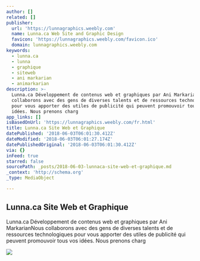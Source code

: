 ```yaml
---
author: []
related: []
publisher:
  url: 'https://lunnagraphics.weebly.com'
  name: Lunna.ca Web Site and Graphic Design
  favicon: 'https://lunnagraphics.weebly.com/favicon.ico'
  domain: lunnagraphics.weebly.com
keywords:
  - lunna.ca
  - lunna
  - graphique
  - siteweb
  - ani markarian
  - animarkarian
description: >-
  Lunna.ca Développement de contenus web et graphiques par Ani MarkarianNous
  collaborons avec des gens de diverses talents et de ressources technologiques
  pour vous apporter des utiles de publicité qui peuvent promouvoir tous vos
  idées. Nous prenons charg
app_links: []
isBasedOnUrl: 'https://lunnagraphics.weebly.com/fr.html'
title: Lunna.ca Site Web et Graphique
datePublished: '2018-06-03T06:01:30.412Z'
dateModified: '2018-06-03T06:01:27.174Z'
datePublishedOriginal: '2018-06-03T06:01:30.412Z'
via: {}
inFeed: true
starred: false
sourcePath: _posts/2018-06-03-lunnaca-site-web-et-graphique.md
_context: 'http://schema.org'
_type: MediaObject

---
```

<article style=""><h1>Lunna.ca Site Web et Graphique</h1><p>Lunna.ca Développement de contenus web et graphiques par Ani MarkarianNous collaborons avec des gens de diverses talents et de ressources technologiques pour vous apporter des utiles de publicité qui peuvent promouvoir tous vos idées. Nous prenons charg</p><img src="http://lunnagraphics.weebly.com/uploads/1/1/5/5/115548545/logo-lunna-ca-orig_2.png" /></article>